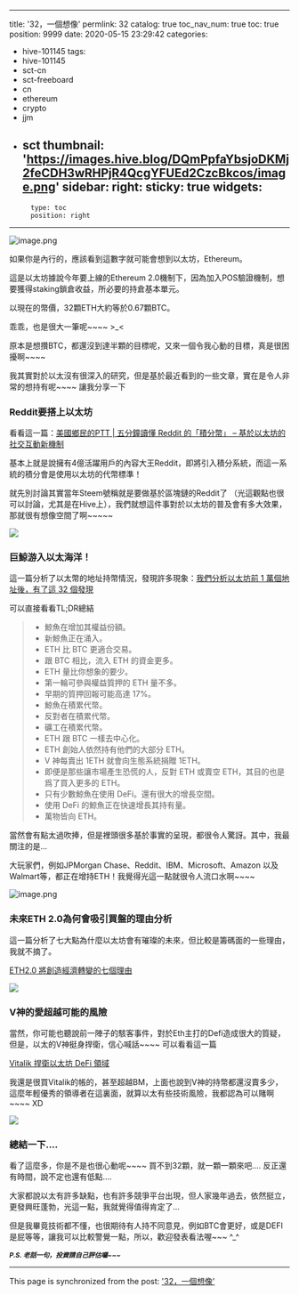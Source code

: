 
---
title: '32，一個想像'
permlink: 32
catalog: true
toc_nav_num: true
toc: true
position: 9999
date: 2020-05-15 23:29:42
categories:
- hive-101145
tags:
- hive-101145
- sct-cn
- sct-freeboard
- cn
- ethereum
- crypto
- jjm
- sct
thumbnail: 'https://images.hive.blog/DQmPpfaYbsjoDKMj2feCDH3wRHPjR4QcgYFUEd2CzcBkcos/image.png'
sidebar:
    right:
        sticky: true
widgets:
    -
        type: toc
        position: right
---


![image.png](https://images.hive.blog/DQmPpfaYbsjoDKMj2feCDH3wRHPjR4QcgYFUEd2CzcBkcos/image.png)

如果你是內行的，應該看到這數字就可能會想到以太坊，Ethereum。

這是以太坊據說今年要上線的Ethereum 2.0機制下，因為加入POS驗證機制，想要獲得staking鎖倉收益，所必要的持倉基本單元。

以現在的幣價，32顆ETH大約等於0.67顆BTC。

乖乖，也是很大一筆呢~~~~ >_<

原本是想攢BTC，都還沒到達半顆的目標呢，又來一個令我心動的目標，真是很困擾啊~~~~

我其實對於以太沒有很深入的研究，但是基於最近看到的一些文章，實在是令人非常的想持有呢~~~~ 讓我分享一下

<h3>Reddit要搭上以太坊</h3>

看看這一篇：[美國鄉民的PTT | 五分鐘讀懂 Reddit 的「積分幣」 – 基於以太坊的社交互動新機制](https://www.blocktempo.com/details-of-reddits-unconfirmed-erc-20-based-points-system/)

基本上就是說擁有4億活躍用戶的內容大王Reddit，即將引入積分系統，而這一系統的積分會是使用以太坊的代幣標準！

就先別討論其實當年Steem號稱就是要做基於區塊鏈的Reddit了 （光這觀點也很可以討論，尤其是在Hive上），我們就想這件事對於以太坊的普及會有多大效果，那就很有想像空間了啊~~~~~

![](https://storage.googleapis.com/image.blocktempo.com/2020/04/details-of-reddits-unconfirmed-erc-20-based-points-system-featured-2.png)

<h3>巨鯨游入以太海洋！</h3>

這一篇分析了以太幣的地址持幣情況，發現許多現象：[我們分析以太坊前 1 萬個地址後，有了這 32 個發現](https://www.chainnews.com/zh-hant/articles/877766696111.htm)

可以直接看看TL;DR總結

>* 鯨魚在增加其權益份額。
>* 新鯨魚正在涌入。
>* ETH 比 BTC 更適合交易。
>* 跟 BTC 相比，流入 ETH 的資金更多。
>* ETH 量比你想象的要少。
>* 第一輪可參與權益質押的 ETH 量不多。
>* 早期的質押回報可能高達 17%。
>* 鯨魚在積累代幣。
>* 反對者在積累代幣。
>* 礦工在積累代幣。
>* ETH 跟 BTC 一樣去中心化。
>* ETH 創始人依然持有他們的大部分 ETH。
>* V 神每賣出 1ETH 就會向生態系統捐贈 1ETH。
>* 即便是那些讓市場產生恐慌的人，反對 ETH 或賣空 ETH，其目的也是爲了買入更多的 ETH。
>* 只有少數鯨魚在使用 DeFi。還有很大的增長空間。
>* 使用 DeFi 的鯨魚正在快速增長其持有量。
>* 萬物皆向 ETH。

當然會有點太過吹捧，但是裡頭很多基於事實的呈現，都很令人驚訝。其中，我最關注的是...

大玩家們，例如JPMorgan Chase、Reddit、IBM、Microsoft、Amazon 以及 Walmart等，都正在增持ETH！我覺得光這一點就很令人流口水啊~~~~


![image.png](https://images.hive.blog/DQmR8TzaXnLd7U2BQjRCpMbyRDHs67BAb11djqcSMxQKtV5/image.png)



<h3>未來ETH 2.0為何會吸引買盤的理由分析</h3>

這一篇分析了七大點為什麼以太坊會有璀璨的未來，但比較是籌碼面的一些理由，我就不摘了。

[ETH2.0 將創造經濟轉變的七個理由](https://www.blocktempo.com/eth2-0-create-economic-shifts-reasons/)

![](https://storage.googleapis.com/image.blocktempo.com/2020/05/2main-1.png)

<h3>V神的愛超越可能的風險</h3>

當然，你可能也聽說前一陣子的駭客事件，對於Eth主打的Defi造成很大的質疑，但是，以太的V神挺身捍衛，信心喊話~~~~ 可以看看這一篇

[Vitalik 捍衛以太坊 DeFi 領域](https://www.blocktempo.com/vitalik-buterin-defends-defi-despite-25-million-hack/)

我還是很買Vitalik的帳的，甚至超越BM，上面也說到V神的持幣都還沒賣多少，這麼年輕優秀的領導者在這裏面，就算以太有些技術風險，我都認為可以賭啊~~~~ XD


![](https://storage.googleapis.com/image.blocktempo.com/2020/05/96698169_1676239185850665_3469247137420673024_n-750x375.jpg)


<h3>總結一下....</h3>

看了這麼多，你是不是也很心動呢~~~~ 買不到32顆，就一顆一顆來吧.... 反正還有時間，說不定也還有低點....

大家都說以太有許多缺點，也有許多競爭平台出現，但人家幾年過去，依然挺立，更發興旺蓬勃，光這一點，我就覺得值得肯定了...

但是我畢竟技術都不懂，也很期待有人持不同意見，例如BTC會更好，或是DEFI是屁等等，讓我可以比較警覺一點，所以，歡迎發表看法喔~~~ ^_^

<sub>***P.S. 老話一句，投資請自己評估囉~~~***</sub>

- - -

This page is synchronized from the post: ['32，一個想像'](https://steemit.com/@deanliu/32)

